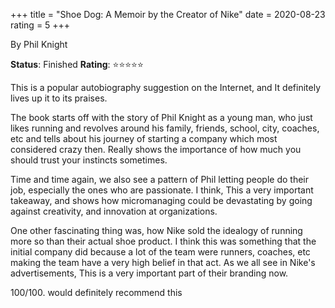 +++
title = "Shoe Dog: A Memoir by the Creator of Nike"
date = 2020-08-23
rating = 5
+++

By Phil Knight

**Status**: Finished
**Rating**: ⭐⭐⭐⭐⭐

This is a popular autobiography suggestion on the Internet, and It definitely lives up it to its praises.

The book starts off with the story of Phil Knight as a young man, who just likes running and revolves around his family, friends, school, city, coaches, etc and tells about his journey of starting a company which most considered crazy then. Really shows the importance of how much you should trust your instincts sometimes.

Time and time again, we also see a pattern of Phil letting people do their job, especially the ones who are passionate. I think, This a very important takeaway, and shows how micromanaging could be devastating by going against creativity, and innovation at organizations.

One other fascinating thing was, how Nike sold the idealogy of running more so than their actual shoe product. I think this was something that the initial company did because a lot of the team were runners, coaches, etc making the team have a very high belief in that act. As we all see in Nike's advertisements, This is a very important part of their branding now.

100/100. would definitely recommend this